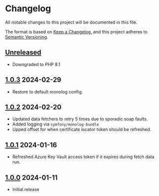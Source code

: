 # Changelog

All notable changes to this project will be documented in this file.

The format is based on [Keep a Changelog](https://keepachangelog.com/en/1.0.0/),
and this project adheres to [Semantic Versioning](https://semver.org/spec/v2.0.0.html).

## [Unreleased]

* Downgraded to PHP 8.1

## [1.0.3] 2024-02-29

* Restore to default monolog config.

## [1.0.2] 2024-02-20

* Updated data fetchers to retry 5 times due to sporadic soap faults.
* Added logging via `symfony/monolog-bundle`
* Upped offset for when certificate locator token should be refreshed.

## [1.0.1] 2024-01-16

* Refreshed Azure Key Vault access token if it expires during fetch data run.

## [1.0.0] 2024-01-11

* Initial release

[Unreleased]: https://github.com/itk-dev/serviceplatformen_organisation_api/compare/1.0.3...HEAD
[1.0.3]: https://github.com/itk-dev/serviceplatformen_organisation_api/compare/1.0.2...1.0.3
[1.0.2]: https://github.com/itk-dev/serviceplatformen_organisation_api/compare/1.0.1...1.0.2
[1.0.1]: https://github.com/itk-dev/serviceplatformen_organisation_api/compare/1.0.0...1.0.1
[1.0.0]: https://github.com/itk-dev/serviceplatformen_organisation_api/releases/tag/1.0.0
